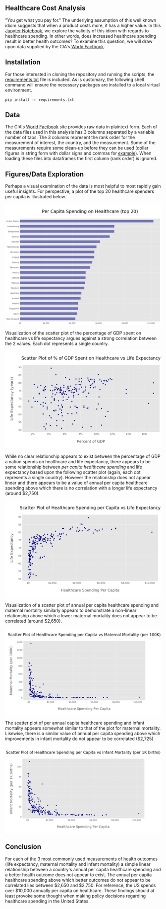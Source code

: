 ## Healthcare Cost Analysis


"You get what you pay for."  The underlying assumption of this well known idiom suggests that when a product costs more, it has a higher value.  In this [Jupyter Notebook](Healthcare_Spending_and_Outcomes.ipynb), we explore the validity of this idiom with regards to healthcare spending.  In other words, does increased healthcare spending result in better health outcomes?  To examine this question, we will draw upon data supplied by the CIA's [World Factbook](https://www.cia.gov/library/publications/the-world-factbook/rankorder/rankorderguide.html).

## Installation

For those interested in cloning the repository and running the scripts, the [requirements.txt](requirements.txt) file is included. As is customary, the following shell command will ensure the necessary packages are installed to a local virtual environment.  

```
pip install -r requirements.txt
``` 

## Data

The CIA's [World Factbook](https://www.cia.gov/library/publications/the-world-factbook/rankorder/rankorderguide.html) site provides raw data in plaintext form.  Each of the data files used in this analysis has 3 columns separated by a variable number of tabs.  The 3 columns represent the rank order for the measurement of interest, the country, and the measurement.  Some of the measurements require some clean-up before they can be used (dollar figures in string form with dollar signs and commas for [example](data/gdp_per_capita.txt)).  When loading these files into dataframes the first column (rank order) is ignored.

## Figures/Data Exploration

Perhaps a visual examination of the data is most helpful to most rapidly gain useful insights.  For perspective, a plot of the top 20 healthcare spenders per capita is illustrated below.  

![](figures/figure3.png)

Visualization of the scatter plot of the percentage of GDP spent on healthcare vs life expectancy argues against a strong correlation between the 2 values.  Each dot represents a single country.

![](figures/figure2.png)

While no clear relationship appears to exist between the percentage of GDP a nation spends on healthcare and life expectancy, there appears to be some relationship between *per capita healthcare spending* and life expectancy based upon the following scatter plot (again, each dot represents a single country).  However the relationship does not appear linear and there appears to be a value of annual per capita healthcare spending above which there is no correlation with a longer life expectancy (around $2,750).

![](figures/figure4.png)

Visualization of a scatter plot of annual per capita healthcare spending and maternal mortality similarly appears to demonstrate a non-linear relationship above which a lower maternal mortality does not appear to be correlated (around \$2,650).

![](figures/figure5.png)

The scatter plot of per annual capita healthcare spending and infant mortality appears somewhat similar to that of the plot for maternal mortality.  Likewise, there is a similar value of annual per capita spending above which improvements in infant mortality do not appear to be correlated (\$2,725).

![](figures/figure6.png)

## Conclusion

For each of the 3 most commonly used measurements of health outcomes (life expectancy, maternal mortality and infant mortality) a simple linear relationship between a country's annual per capita healthcare spending and a better health outcome does not appear to exist.  The annual per capita healthcare spending above which better outcomes do not appear to be correlated lies between \$2,650 and \$2,750.  For reference, the US spends over \$10,000 annually per capita on healthcare.  These findings should at least provoke some thought when making policy decisions regarding healthcare spending in the United States.
